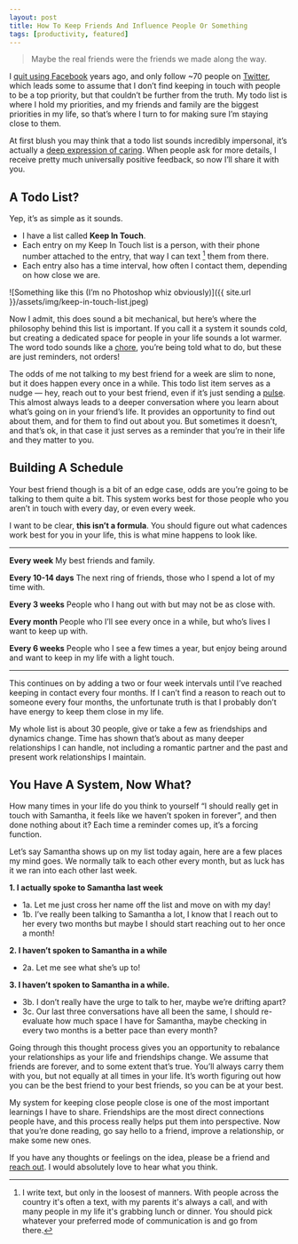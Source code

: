 ```yaml
---
layout: post
title: How To Keep Friends And Influence People Or Something
tags: [productivity, featured]
---
```


> Maybe the real friends were the friends we made along the way.

I [quit using Facebook](https://www.fabisevi.ch/2013/06/30/friends/) years ago, and only follow ~70 people on [Twitter](https://twitter.com/mergesort), which leads some to assume that I don’t find keeping in touch with people to be a top priority, but that couldn’t be further from the truth. My todo list is where I hold my priorities, and my friends and family are the biggest priorities in my life, so that’s where I turn to for making sure I’m staying close to them.

At first blush you may think that a todo list sounds incredibly impersonal, it’s actually a [deep expression of caring](https://twitter.com/savinola/status/987795706114002944). When people ask for more details, I receive pretty much universally positive feedback, so now I’ll share it with you.

## A Todo List?

Yep, it’s as simple as it sounds.

- I have a list called **Keep In Touch**.
- Each entry on my Keep In Touch list is a person, with their phone number attached to the entry, that way I can text [^1] them from there.
- Each entry also has a time interval, how often I contact them, depending on how close we are.

![Something like this (I’m no Photoshop whiz obviously)]({{ site.url }}/assets/img/keep-in-touch-list.jpeg)

Now I admit, this does sound a bit mechanical, but here’s where the philosophy behind this list is important. If you call it a system it sounds cold, but creating a dedicated space for people in your life sounds a lot warmer. The word todo sounds like a [chore](https://www.becktench.com/blog/2019/5/13/kinder-to-do-lists), you’re being told what to do, but these are just reminders, not orders!

The odds of me not talking to my best friend for a week are slim to none, but it does happen every once in a while. This todo list item serves as a nudge — hey, reach out to your best friend, even if it’s just sending a [pulse](https://jasdev.me/ambient-intimacy). This almost always leads to a deeper conversation where you learn about what’s going on in your friend’s life. It provides an opportunity to find out about them, and for them to find out about you. But sometimes it doesn’t, and that’s ok, in that case it just serves as a reminder that you’re in their life and they matter to you.

## Building A Schedule

Your best friend though is a bit of an edge case, odds are you’re going to be talking to them quite a bit. This system works best for those people who you aren’t in touch with every day, or even every week.

I want to be clear, **this isn’t a formula**. You should figure out what cadences work best for you in your life, this is what mine happens to look like.


----------

**Every week**
My best friends and family.

**Every 10-14 days**
The next ring of friends, those who I spend a lot of my time with.

**Every 3 weeks**
People who I hang out with but may not be as close with.

**Every month**
People who I’ll see every once in a while, but who’s lives I want to keep up with.

**Every 6 weeks**
People who I see a few times a year, but enjoy being around and want to keep in my life with a light touch.


----------

This continues on by adding a two or four week intervals until I’ve reached keeping in contact every four months. If I can’t find a reason to reach out to someone every four months, the unfortunate truth is that I probably don’t have energy to keep them close in my life.

My whole list is about 30 people, give or take a few as friendships and dynamics change. Time has shown that’s about as many deeper relationships I can handle, not including a romantic partner and the past and present work relationships I maintain.

## You Have A System, Now What?

How many times in your life do you think to yourself “I should really get in touch with Samantha, it feels like we haven’t spoken in forever”, and then done nothing about it? Each time a reminder comes up, it’s a forcing function.

Let’s say Samantha shows up on my list today again, here are a few places my mind goes. We normally talk to each other every month, but as luck has it we ran into each other last week.

**1. I actually spoke to Samantha last week**

- 1a. Let me just cross her name off the list and move on with my day!
- 1b. I’ve really been talking to Samantha a lot, I know that I reach out to her every two months but maybe I should start reaching out to her once a month!

**2. I haven’t spoken to Samantha in a while** 

- 2a. Let me see what she’s up to!

**3. I haven’t spoken to Samantha in a while.**

- 3b. I don’t really have the urge to talk to her, maybe we’re drifting apart?
- 3c. Our last three conversations have all been the same, I should re-evaluate how much space I have for Samantha, maybe checking in every two months is a better pace than every month?
    

Going through this thought process gives you an opportunity to rebalance your relationships as your life and friendships change. We assume that friends are forever, and to some extent that’s true. You’ll always carry them with you, but not equally at all times in your life. It’s worth figuring out how you can be the best friend to your best friends, so you can be at your best.

My system for keeping close people close is one of the most important learnings I have to share. Friendships are the most direct connections people have, and this process really helps put them into perspective. Now that you’re done reading, go say hello to a friend, improve a relationship, or make some new ones.

If you have any thoughts or feelings on the idea, please be a friend and [reach out](https://twitter.com/mergesort). I would absolutely love to hear what you think.

[^1]: I write text, but only in the loosest of manners. With people across the country it's often a text, with my parents it's always a call, and with many people in my life it's grabbing lunch or dinner. You should pick whatever your preferred mode of communication is and go from there.